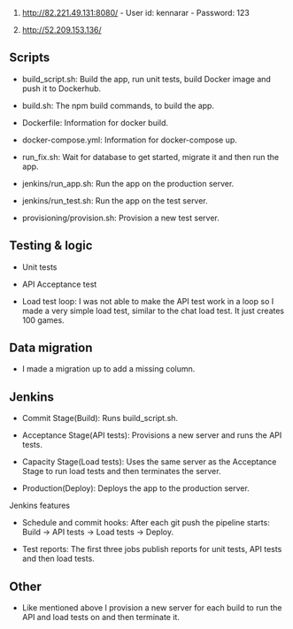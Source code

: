 1. http://82.221.49.131:8080/ - User id: kennarar - Password: 123

2. http://52.209.153.136/



## Scripts

- build_script.sh: Build the app, run unit tests, build Docker image and push it to Dockerhub.

- build.sh: The npm build commands, to build the app.

- Dockerfile: Information for docker build. 

- docker-compose.yml: Information for docker-compose up.

- run_fix.sh: Wait for database to get started, migrate it and then run the app.

- jenkins/run_app.sh: Run the app on the production server.

- jenkins/run_test.sh: Run the app on the test server.

- provisioning/provision.sh: Provision a new test server.



## Testing & logic

- Unit tests

- API Acceptance test

- Load test loop: I was not able to make the API test work in a loop so I made a very simple load test, similar to the chat load test. It just creates 100 games.



## Data migration

- I made a migration up to add a missing column.



## Jenkins

- Commit Stage(Build): Runs build_script.sh.

- Acceptance Stage(API tests): Provisions a new server and runs the API tests.

- Capacity Stage(Load tests): Uses the same server as the Acceptance Stage to run load tests and then terminates the server.

- Production(Deploy): Deploys the app to the production server.



Jenkins features

- Schedule and commit hooks: After each git push the pipeline starts: Build -> API tests -> Load tests -> Deploy.

- Test reports: The first three jobs publish reports for unit tests, API tests and then load tests.



## Other

- Like mentioned above I provision a new server for each build to run the API and load tests on and then terminate it.
